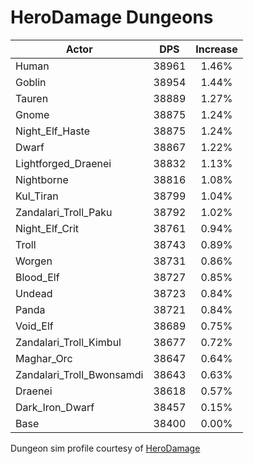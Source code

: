 # HeroDamage Dungeons
| Actor | DPS | Increase |
|---|:---:|:---:|
|Human|38961|1.46%|
|Goblin|38954|1.44%|
|Tauren|38889|1.27%|
|Gnome|38875|1.24%|
|Night_Elf_Haste|38875|1.24%|
|Dwarf|38867|1.22%|
|Lightforged_Draenei|38832|1.13%|
|Nightborne|38816|1.08%|
|Kul_Tiran|38799|1.04%|
|Zandalari_Troll_Paku|38792|1.02%|
|Night_Elf_Crit|38761|0.94%|
|Troll|38743|0.89%|
|Worgen|38731|0.86%|
|Blood_Elf|38727|0.85%|
|Undead|38723|0.84%|
|Panda|38721|0.84%|
|Void_Elf|38689|0.75%|
|Zandalari_Troll_Kimbul|38677|0.72%|
|Maghar_Orc|38647|0.64%|
|Zandalari_Troll_Bwonsamdi|38643|0.63%|
|Draenei|38618|0.57%|
|Dark_Iron_Dwarf|38457|0.15%|
|Base|38400|0.00%|

 Dungeon sim profile courtesy of [HeroDamage](https://www.herodamage.com/)